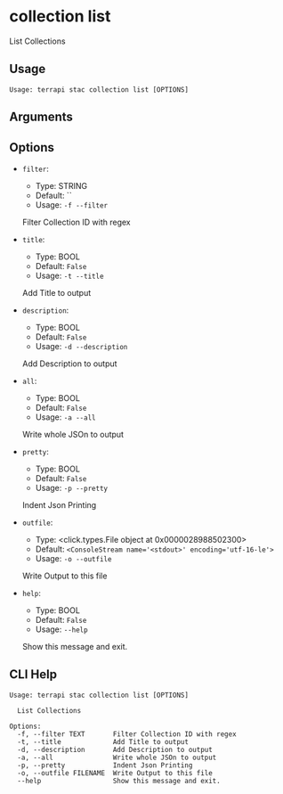 
# collection list

List Collections

## Usage

```
Usage: terrapi stac collection list [OPTIONS]
```

## Arguments


## Options

* `filter`:
    * Type: STRING
    * Default: ``
    * Usage: `-f
--filter`

    Filter Collection ID with regex



* `title`:
    * Type: BOOL
    * Default: `False`
    * Usage: `-t
--title`

    Add Title to output



* `description`:
    * Type: BOOL
    * Default: `False`
    * Usage: `-d
--description`

    Add Description to output



* `all`:
    * Type: BOOL
    * Default: `False`
    * Usage: `-a
--all`

    Write whole JSOn to output



* `pretty`:
    * Type: BOOL
    * Default: `False`
    * Usage: `-p
--pretty`

    Indent Json Printing



* `outfile`:
    * Type: <click.types.File object at 0x0000028988502300>
    * Default: `<ConsoleStream name='<stdout>' encoding='utf-16-le'>`
    * Usage: `-o
--outfile`

    Write Output to this file



* `help`:
    * Type: BOOL
    * Default: `False`
    * Usage: `--help`

    Show this message and exit.



## CLI Help

```
Usage: terrapi stac collection list [OPTIONS]

  List Collections

Options:
  -f, --filter TEXT       Filter Collection ID with regex
  -t, --title             Add Title to output
  -d, --description       Add Description to output
  -a, --all               Write whole JSOn to output
  -p, --pretty            Indent Json Printing
  -o, --outfile FILENAME  Write Output to this file
  --help                  Show this message and exit.
```


